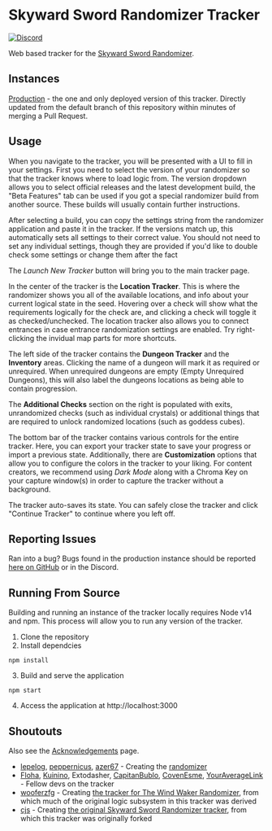 # Skyward Sword Randomizer Tracker
[![Discord](https://discordapp.com/api/guilds/767090759773323264/embed.png?style=shield)](https://discord.gg/evpNKkaaw6)

Web based tracker for the [Skyward Sword Randomizer](https://github.com/ssrando/ssrando).

## Instances
[Production](https://robojumper.github.io/SS-Randomizer-Tracker/) - the one and only deployed version of this tracker. Directly updated from the default branch of this repository within minutes of merging a Pull Request.

## Usage
When you navigate to the tracker, you will be presented with a UI to fill in your settings. First you need to select the version of your randomizer so that the tracker knows where to load logic from. The version dropdown allows you to select official releases and the latest development build, the "Beta Features" tab can be used if you got a special randomizer build from another source.
These builds will usually contain further instructions.

After selecting a build, you can copy the settings string from the randomizer application and paste it in the tracker. If the versions match up, this automatically sets all settings to their
correct value. You should not need to set any individual settings, though they are provided if you'd like to double check some settings or change them after the fact

The *Launch New Tracker* button will bring you to the main tracker page.

In the center of the tracker is the **Location Tracker**. This is where the randomizer shows you all of the available locations, and info about your current logical state in the seed. Hovering over a check will show what the requirements logically for the check are, and clicking a check will toggle it as checked/unchecked. The location tracker also allows you to connect entrances in case entrance randomization settings are enabled. Try right-clicking the invidual map parts for more shortcuts.

The left side of the tracker contains the **Dungeon Tracker** and the **Inventory** areas. Clicking the name of a dungeon will mark it as required or unrequired. When unrequired dungeons are empty (Empty Unrequired Dungeons), this will also label the dungeons locations as being able to contain progression.

The **Additional Checks** section on the right is populated with exits, unrandomized checks (such as individual crystals) or additional things that are required to unlock randomized locations (such as goddess cubes).

The bottom bar of the tracker contains various controls for the entire tracker. Here, you can export your tracker state to save your progress or import a previous state. Additionally, there are **Customization** options that allow you to configure the colors in the tracker to your liking. For content creators, we recommend using *Dark Mode* along with a Chroma Key on your capture window(s) in order to capture the tracker without a background.

The tracker auto-saves its state. You can safely close the tracker and click "Continue Tracker" to continue where you left off.

## Reporting Issues

Ran into a bug? Bugs found in the production instance should be reported [here on GitHub](https://github.com/robojumper/SS-Randomizer-Tracker/issues) or in the Discord.

## Running From Source
Building and running an instance of the tracker locally requires Node v14 and npm. This process will allow you to run any version of the tracker.

1. Clone the repository
2. Install dependcies
```
npm install
```
3. Build and serve the application
```
npm start
```
4. Access the application at http://localhost:3000

## Shoutouts

Also see the [Acknowledgements](https://robojumper.github.io/SS-Randomizer-Tracker/acknowledgement) page.

- [lepelog](https://github.com/lepelog), [peppernicus](https://github.com/Peppernicus2000), [azer67](https://github.com/azer67) - Creating the [randomizer](https://github.com/ssrando/ssrando)
- [Floha](https://github.com/Floha258), [Kuinino](https://github.com/Kuonino), Extodasher, [CapitanBublo](https://github.com/CapitanBublo), [CovenEsme](https://github.com/covenesme), [YourAverageLink](https://github.com/youraveragelink) - Fellow devs on the tracker
- [wooferzfg](https://github.com/wooferzfg) - Creating [the tracker for The Wind Waker Randomizer](https://github.com/wooferzfg/tww-rando-tracker), from which much of the original logic subsystem in this tracker was derived
- [cjs](https://github.com/cjs8487/) - Creating [the original Skyward Sword Randomizer tracker](https://github.com/cjs8487/SS-Randomizer-Tracker), from which this tracker was originally forked
